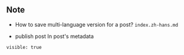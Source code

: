 ## Note
- How to save multi-language version for a post? 
  `index.zh-hans.md`
  
- publish post
In post's metadata
```
visible: true 
```